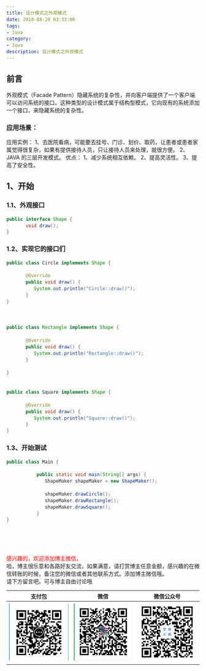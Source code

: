 ```yaml
---
title: 设计模式之外观模式
date: 2018-08-20 03:33:00
tags: 
- Java
category: 
- Java
description: 设计模式之外观模式
---
```

<!-- image url 
https://raw.githubusercontent.com/HealerJean123/HealerJean123.github.io/master/blogImages
　　首行缩进
<font color="red">  </font>

<font  color="red" size="4">   </font>


<font size="4">   </font>
-->

## 前言

外观模式（Facade Pattern）隐藏系统的复杂性，并向客户端提供了一个客户端可以访问系统的接口。这种类型的设计模式属于结构型模式，它向现有的系统添加一个接口，来隐藏系统的复杂性。


### 应用场景：

应用实例： 1、去医院看病，可能要去挂号、门诊、划价、取药，让患者或患者家属觉得很复杂，如果有提供接待人员，只让接待人员来处理，就很方便。 2、JAVA 的三层开发模式。
		优点： 1、减少系统相互依赖。 2、提高灵活性。 3、提高了安全性。


## 1、开始
### 1.1、外观接口
 

```java
public interface Shape {
	   void draw();
}


```
### 1.2、实现它的接口们
 

```java
public class Circle implements Shape {

	   @Override
	   public void draw() {
	      System.out.println("Circle::draw()");
	   }
}



public class Rectangle implements Shape {

	   @Override
	   public void draw() {
	      System.out.println("Rectangle::draw()");
	   }

}


public class Square implements Shape {

	   @Override
	   public void draw() {
	      System.out.println("Square::draw()");
	   }
}


```

### 1.3、开始测试
 

```java
public class Main {
	
		   public static void main(String[] args) {
		      ShapeMaker shapeMaker = new ShapeMaker();

		      shapeMaker.drawCircle();
		      shapeMaker.drawRectangle();
		      shapeMaker.drawSquare();        
		   }
}


```




<br/><br/><br/><br/>
<font color="red"> 感兴趣的，欢迎添加博主微信， </font><br/>
哈，博主很乐意和各路好友交流，如果满意，请打赏博主任意金额，感兴趣的在微信转账的时候，备注您的微信或者其他联系方式。添加博主微信哦。
<br/>
请下方留言吧。可与博主自由讨论哦

|支付包 | 微信|微信公众号|
|:-------:|:-------:|:------:|
|![支付宝](https://raw.githubusercontent.com/HealerJean/HealerJean.github.io/master/assets/img/tctip/alpay.jpg) | ![微信](https://raw.githubusercontent.com/HealerJean/HealerJean.github.io/master/assets/img/tctip/weixin.jpg)|![微信公众号](https://raw.githubusercontent.com/HealerJean/HealerJean.github.io/master/assets/img/my/qrcode_for_gh_a23c07a2da9e_258.jpg)|




<!-- Gitalk 评论 start  -->

<link rel="stylesheet" href="https://unpkg.com/gitalk/dist/gitalk.css">
<script src="https://unpkg.com/gitalk@latest/dist/gitalk.min.js"></script> 
<div id="gitalk-container"></div>    
 <script type="text/javascript">
    var gitalk = new Gitalk({
		clientID: `1d164cd85549874d0e3a`,
		clientSecret: `527c3d223d1e6608953e835b547061037d140355`,
		repo: `HealerJean.github.io`,
		owner: 'HealerJean',
		admin: ['HealerJean'],
		id: '1tA6Xbs3dkquWHEc',
    });
    gitalk.render('gitalk-container');
</script> 

<!-- Gitalk end -->

